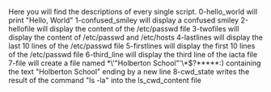 Here you will find the descriptions of every single script.
0-hello_world will print "Hello, World"
1-confused_smiley will display a confused smiley
2-hellofile will display the content of the /etc/passwd file
3-twofiles will display the content of /etc/passwd and /etc/hosts
4-lastlines will display the last 10 lines of the /etc/passwd file
5-firstlines will display the first 10 lines of the /etc/passwd file
6-third_line will display the third line of the iacta file
7-file will create a file named \*\\'"Holberton School"\'\\*$\?\*\*\*\*\*:) containing  the text "Holberton School" ending by a new line
8-cwd_state writes the result of the command "ls -la" into the ls_cwd_content file
